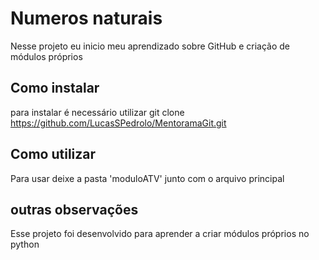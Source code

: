 # Numeros naturais
  Nesse projeto eu inicio meu aprendizado sobre GitHub e criação de módulos próprios 

## Como instalar
  para instalar é necessário utilizar git clone https://github.com/LucasSPedrolo/MentoramaGit.git

## Como utilizar
  Para usar deixe a pasta 'moduloATV' junto com o arquivo principal

## outras observações
  Esse projeto foi desenvolvido para aprender a criar módulos próprios no python
